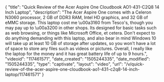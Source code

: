 {
    "title": "Quick Review of the Acer Aspire One Cloudbook AO1-431-C2Q8 14 Inch Laptop",
    "description": "The Acer Aspire One comes with a Celeron N3060 processor, 2 GB of DDR3 RAM, Intel HD graphics, and 32 GB of eMMC storage. This laptop cost me \u00a3160 from Tesco's, though you may pay up to \u00a3200 in other shops. Its designed for basic tasks such as web browsing, or things like Microsoft Office, et cetera. Don't expect to do anything demanding with this laptop, and also bear in mind Windows 10 will take up at least 10 GB of storage after updates, so you won't have a lot of space to store any files such as videos or pictures. Overall, I really like the laptop for the money and it has great battery life of up to 9 hours.",
    "videoid": "117461571",
    "date_created": "1505244335",
    "date_modified": "1505244335",
    "type": "captivate",
    "layout": "video",
    "url": "\/v\/quick-review-of-the-acer-aspire-one-cloudbook-ao1-431-c2q8-14-inch-laptop\/117461571"
}